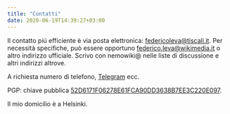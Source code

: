 ```yaml
---
title: "Contatti"
date: 2020-06-19T14:39:27+03:00
---
```

Il contatto piú efficiente è via posta elettronica: federicoleva@tiscali.it. Per necessità specifiche, può essere opportuno federico.leva@wikimedia.it o altro indirizzo ufficiale. Scrivo con nemowiki@ nelle liste di discussione e altri indirizzi altrove.

A richiesta numero di telefono, [Telegram](https://www.telegram.org/) ecc.

PGP: chiave pubblica [52D6171F06278E61FCA90DD3638B7EE3C220E097](/images/52D6171F06278E61FCA90DD3638B7EE3C220E097.asc).

Il mio domicilio è a Helsinki.
